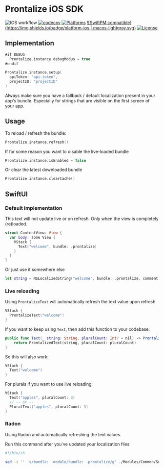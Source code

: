 # Prontalize iOS SDK

![IOS workflow](https://github.com/unlockagency/prontalize-ios/actions/workflows/ios.yml/badge.svg)
[![codecov](https://codecov.io/gh/UnlockAgency/Prontalize-iOS/branch/main/graph/badge.svg?token=W969TSUSSK)](https://codecov.io/gh/UnlockAgency/Prontalize-iOS) 
[![Platforms](https://img.shields.io/badge/SwiftPM-compatible-brightgreen.svg)](Package.swift)
[![SwiftPM compatible](https://img.shields.io/badge/platform-ios | macos-lightgray.svg)](https://swift.org/package-manager/)
[![License](https://img.shields.io/badge/license-MIT-black.svg)](LICENSE)

## Implementation

```swift
#if DEBUG
  Prontalize.instance.debugModus = true
#endif

Prontalize.instance.setup(
  apiToken: "api-token",
  projectID: "projectID"
)
```

Always make sure you have a fallback / default localization present in your app's bundle.
Especially for strings that are visible on the first screen of your app.

## Usage

To reload / refresh the bundle:

```swift
Prontalize.instance.refresh()
```

If for some reason you want to disable the live-loaded bundle

```swift
Prontalize.instance.isEnabled = false
```

Or clear the latest downloaded bundle

```swift
Prontalize.instance.clearCache()
```

## SwiftUI

### Default implementation

This text will not update live or on refresh. Only when the view is completely (re)loaded.

```swift
struct ContentView: View {
  var body: some View {
    VStack {
      Text("welcome", bundle: .prontalize)
    }
  }
}
```

Or just use it somewhere else

```swift
let string = NSLocalizedString("welcome", bundle: .prontalize, comment: "")
```

### Live reloading

Using `ProntalizeText` will automatically refresh the text value upon refresh

```swift
VStack {
  ProntalizeText("welcome")
}
```

If you want to keep using `Text`, then add this function to your codebase:

```swift
public func Text(_ string: String, pluralCount: Int? = nil) -> ProntalizedText {
    return ProntalizedText(string, pluralCount: pluralCount)
}
```

So this will also work:

```swift
VStack {
  Text("welcome")
}
```

For plurals if you want to use live reloading:

```swift
VStack {
  Text("apples", pluralCount: 3)
  // -- or --
  PluralText("apples", pluralCount: 3)
}
```

### Radon

Using Radon and automatically refreshing the text values.

Run this command after you've updated your localization files

```bash
#!/bin/sh

sed -i '' 's/bundle: .module/bundle: .prontalize/g' ./Modules/Common/Sources/Generated/Radon+strings.swift
```
